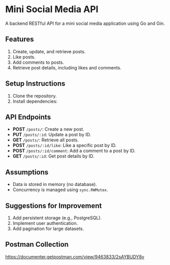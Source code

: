 # Mini Social Media API

A backend RESTful API for a mini social media application using Go and Gin.

## Features

1. Create, update, and retrieve posts.
2. Like posts.
3. Add comments to posts.
4. Retrieve post details, including likes and comments.

## Setup Instructions

1. Clone the repository.
2. Install dependencies:


## API Endpoints

- **POST** `/posts/`: Create a new post.
- **PUT** `/posts/:id`: Update a post by ID.
- **GET** `/posts/`: Retrieve all posts.
- **POST** `/posts/:id/like`: Like a specific post by ID.
- **POST** `/posts/:id/comment`: Add a comment to a post by ID.
- **GET** `/posts/:id`: Get post details by ID.

## Assumptions

- Data is stored in memory (no database).
- Concurrency is managed using `sync.RWMutex`.

## Suggestions for Improvement

1. Add persistent storage (e.g., PostgreSQL).
2. Implement user authentication.
3. Add pagination for large datasets.

## Postman Collection

https://documenter.getpostman.com/view/9463833/2sAYBUDY8v
